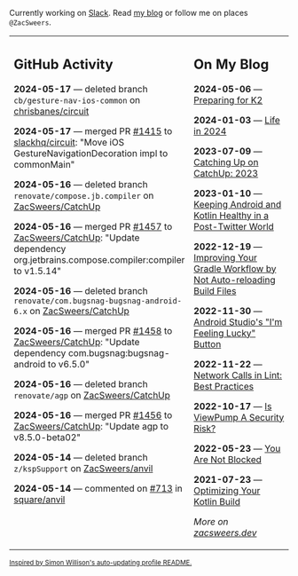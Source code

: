 Currently working on [Slack](https://slack.com/). Read [my blog](https://zacsweers.dev/) or follow me on places `@ZacSweers`.

<table><tr><td valign="top" width="60%">

## GitHub Activity
<!-- githubActivity starts -->
**2024-05-17** — deleted branch `cb/gesture-nav-ios-common` on [chrisbanes/circuit](https://github.com/chrisbanes/circuit)

**2024-05-17** — merged PR [#1415](https://github.com/slackhq/circuit/pull/1415) to [slackhq/circuit](https://github.com/slackhq/circuit): "Move iOS GestureNavigationDecoration impl to commonMain"

**2024-05-16** — deleted branch `renovate/compose.jb.compiler` on [ZacSweers/CatchUp](https://github.com/ZacSweers/CatchUp)

**2024-05-16** — merged PR [#1457](https://github.com/ZacSweers/CatchUp/pull/1457) to [ZacSweers/CatchUp](https://github.com/ZacSweers/CatchUp): "Update dependency org.jetbrains.compose.compiler:compiler to v1.5.14"

**2024-05-16** — deleted branch `renovate/com.bugsnag-bugsnag-android-6.x` on [ZacSweers/CatchUp](https://github.com/ZacSweers/CatchUp)

**2024-05-16** — merged PR [#1458](https://github.com/ZacSweers/CatchUp/pull/1458) to [ZacSweers/CatchUp](https://github.com/ZacSweers/CatchUp): "Update dependency com.bugsnag:bugsnag-android to v6.5.0"

**2024-05-16** — deleted branch `renovate/agp` on [ZacSweers/CatchUp](https://github.com/ZacSweers/CatchUp)

**2024-05-16** — merged PR [#1456](https://github.com/ZacSweers/CatchUp/pull/1456) to [ZacSweers/CatchUp](https://github.com/ZacSweers/CatchUp): "Update agp to v8.5.0-beta02"

**2024-05-14** — deleted branch `z/kspSupport` on [ZacSweers/anvil](https://github.com/ZacSweers/anvil)

**2024-05-14** — commented on [#713](https://github.com/square/anvil/pull/713#issuecomment-2111433761) in [square/anvil](https://github.com/square/anvil)
<!-- githubActivity ends -->
</td><td valign="top" width="40%">

## On My Blog
<!-- blog starts -->
**2024-05-06** — [Preparing for K2](https://www.zacsweers.dev/preparing-for-k2/)

**2024-01-03** — [Life in 2024](https://www.zacsweers.dev/life-in-2024/)

**2023-07-09** — [Catching Up on CatchUp: 2023](https://www.zacsweers.dev/catching-up-on-catchup-2023/)

**2023-01-10** — [Keeping Android and Kotlin Healthy in a Post-Twitter World](https://www.zacsweers.dev/keeping-android-healthy/)

**2022-12-19** — [Improving Your Gradle Workflow by Not Auto-reloading Build Files](https://www.zacsweers.dev/improving-your-workflow-by-not-auto-reloading-build-files/)

**2022-11-30** — [Android Studio's "I'm Feeling Lucky" Button](https://www.zacsweers.dev/android-studios-im-feeling-lucky-button/)

**2022-11-22** — [Network Calls in Lint: Best Practices](https://www.zacsweers.dev/network-calls-in-lint-best-practices/)

**2022-10-17** — [Is ViewPump A Security Risk?](https://www.zacsweers.dev/is-viewpump-a-security-risk/)

**2022-05-23** — [You Are Not Blocked](https://www.zacsweers.dev/you-are-not-blocked/)

**2021-07-23** — [Optimizing Your Kotlin Build](https://www.zacsweers.dev/optimizing-your-kotlin-build/)
<!-- blog ends -->
_More on [zacsweers.dev](https://zacsweers.dev/)_
</td></tr></table>

<sub><a href="https://simonwillison.net/2020/Jul/10/self-updating-profile-readme/">Inspired by Simon Willison's auto-updating profile README.</a></sub>